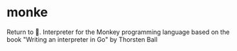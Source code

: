 # monke
Return to 🐒. Interpreter for the Monkey programming language based on the book "Writing an interpreter in Go" by Thorsten Ball
